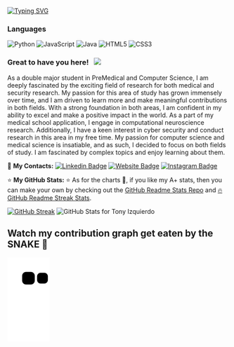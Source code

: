 [![Typing SVG](https://readme-typing-svg.herokuapp.com?color=%231B790D&size=21&lines=Medical+And+Security+Research)](https://git.io/typing-svg)
###  Languages 

![Python](https://img.shields.io/badge/python-3670A0?style=for-the-badge&logo=python&logoColor=ffdd54)
![JavaScript](https://img.shields.io/badge/javascript-%23323330.svg?style=for-the-badge&logo=javascript&logoColor=%23F7DF1E)
![Java](https://img.shields.io/badge/java-%23ED8B00.svg?style=for-the-badge&logo=java&logoColor=white)
![HTML5](https://img.shields.io/badge/html5-%23E34F26.svg?style=for-the-badge&logo=html5&logoColor=white)
![CSS3](https://img.shields.io/badge/css3-%231572B6.svg?style=for-the-badge&logo=css3&logoColor=white)



### Great to have you here! &nbsp; ![](https://visitor-badge.glitch.me/badge?page_id=TonyaIzquierdo.TonyaIzquierdo)
As a double major student in PreMedical and Computer Science, I am deeply fascinated by the exciting field of research for both medical and security research. My passion for this area of study has grown immensely over time, and I am driven to learn more and make meaningful contributions in both fields. With a strong foundation in both areas, I am confident in my ability to excel and make a positive impact in the world. As a part of my medical school application, I engage in computational neuroscience research. Additionally, I have a keen interest in cyber security and conduct research in this area in my free time. My passion for computer science and medical science is insatiable, and as such, I decided to focus on both fields of study. I am fascinated by complex topics and enjoy learning about them.
 


💬 **My Contacts:** 
[![Linkedin Badge](https://img.shields.io/badge/-LinkedIn-0e76a8?style=flat-square&logo=Linkedin&logoColor=white)](https://www.linkedin.com/in/alexanderizqu/)
[![Website Badge](https://img.shields.io/badge/Website-3b5998?style=flat-square&logo=google-chrome&logoColor=white)](https://x310t0x01.com/)
[![Instagram Badge](https://img.shields.io/badge/-Instagram-e4405f?style=flat-square&logo=Instagram&logoColor=white)](https://www.instagram.com/x310t0x01/)


⭐ **My GitHub Stats:** ⭐ 
As for the charts 🥧, if you like my A+ stats, then you can make your own by checking out the [GitHub Readme Stats Repo](https://github.com/anuraghazra/github-readme-stats) and [🔥 GitHub Readme Streak Stats](https://github-readme-streak-stats.herokuapp.com/demo/).


[![GitHub Streak](http://github-readme-streak-stats.herokuapp.com?user=X310t0x01&theme=github-dark&hide_border=true&date_format=M%20j%5B%2C%20Y%5D)](https://git.io/streak-stats)
<img src="https://github-readme-stats.vercel.app/api?username=X310t0x01&show_icons=true&include_all_commits=true&count_private=true&theme=jolly&layout=compact" alt="GitHub Stats for Tony Izquierdo" width="500">


## Watch my contribution graph get eaten by the SNAKE 🐍
![github contribution grid snake animation](https://raw.githubusercontent.com/X310t0x01/x310t0x01/output/github-contribution-grid-snake.svg)
